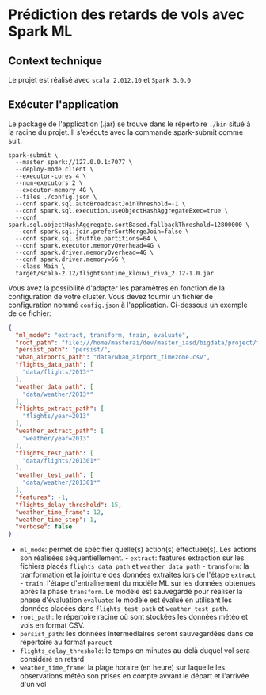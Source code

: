 # Prédiction des retards de vols avec Spark ML

## Context technique
Le projet est réalisé avec `scala 2.012.10` et `Spark 3.0.0`

## Exécuter l'application
Le package de l'application (.jar)  se trouve dans le répertoire `./bin` situé à la racine du projet.
Il s'exécute avec la commande spark-submit comme suit:

```shell
spark-submit \
  --master spark://127.0.0.1:7077 \
  --deploy-mode client \
  --executor-cores 4 \
  --num-executors 2 \
  --executor-memory 4G \
  --files ./config.json \
  --conf spark.sql.autoBroadcastJoinThreshold=-1 \
  --conf spark.sql.execution.useObjectHashAggregateExec=true \
  --conf spark.sql.objectHashAggregate.sortBased.fallbackThreshold=12800000 \
  --conf spark.sql.join.preferSortMergeJoin=false \
  --conf spark.sql.shuffle.partitions=64 \
  --conf spark.executor.memoryOverhead=4G \
  --conf spark.driver.memoryOverhead=4G \
  --conf spark.driver.memory=6G \
  --class Main \
  target/scala-2.12/flightsontime_klouvi_riva_2.12-1.0.jar
```
Vous avez la possibilité d'adapter les paramètres en fonction de la configuration de votre cluster. 
Vous devez fournir un fichier de configuration nommé `config.json` à l'application. Ci-dessous un exemple de ce fichier:

```json
{
  "ml_mode": "extract, transform, train, evaluate",
  "root_path": "file:///home/masterai/dev/master_iasd/bigdata/project/flightsontime/workspace/",
  "persist_path": "persist/",
  "wban_airports_path": "data/wban_airport_timezone.csv",
  "flights_data_path": [
    "data/flights/2013*"
  ],
  "weather_data_path": [
    "data/weather/2013*"
  ],
  "flights_extract_path": [
    "flights/year=2013"
  ],
  "weather_extract_path": [
    "weather/year=2013"
  ],
  "flights_test_path": [
    "data/flights/201301*"
  ],
  "weather_test_path": [
    "data/weather/201301*"
  ],
  "features": -1,
  "flights_delay_threshold": 15,
  "weather_time_frame": 12,
  "weather_time_step": 1,
  "verbose": false
}

```
- `ml_mode`: permet de spécifier quelle(s) action(s) effectuée(s). Les actions son réalisées séquentiellement.
             - `extract`: features extraction sur les fichiers placés `flights_data_path` et `weather_data_path`
             - `transform`: la tranformation et la jointure des données extraites lors de l'étape `extract`
             - `train`: l'étape d'entraînement du modèle ML sur les données obtenues après la phase `transform`. Le modèle est sauvegardé pour réaliser la phase d'évaluation
             `evaluate`: le modèle est évalué en utilisant les données placées dans `flights_test_path` et `weather_test_path`.
- `root_path`: le répertoire racine où sont stockées les données météo et vols en format CSV. 
- `persist_path`: les données intermediaires seront sauvegardées dans ce répertoire au format `parquet`
- `flights_delay_threshold`: le temps en minutes au-delà duquel vol sera considéré en retard
- `weather_time_frame`: la plage horaire (en heure) sur laquelle les observations météo son prises en compte avvant le départ et l'arrivée d'un vol
